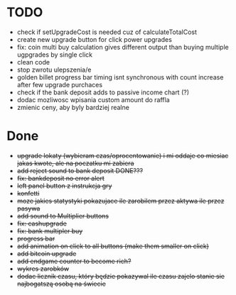 # TODO

- check if setUpgradeCost is needed cuz of calculateTotalCost
- create new upgrade button for click power upgrades
- fix: coin multi buy calculation gives different output than buying multiple ugpgrades by single click
- clean code
- stop zwrotu ulepszenia/e
- golden billet progress bar timing isnt synchronous with count increase after few upgrade purchaces
- check if the bank deposit adds to passive income chart (?)
- dodac mozliwosc wpisania custom amount do raffla
- zmienic ceny, aby byly bardziej realne

# Done

- ~~upgrade lokaty (wybieram czas/oprocentowanie) i mi oddaje co miesiac jakas kwote, ale na poczatku mi zabiera~~
- ~~add reject sound to bank deposit DONE???~~
- ~~fix: bankdeposit no error alert~~
- ~~left panel button z instrukcja gry~~
- ~~konfetti~~
- ~~moze jakies statystyki pokazujace ile zarobilem przez aktywa ile przez pasywa~~
- ~~add sound to Multiplier buttons~~
- ~~fix: cashupgrade~~
- ~~fix: bank multipler buy~~
- ~~progress bar~~
- ~~add animation on click to all buttons (make them smaller on click)~~
- ~~add bitcoin upgrade~~
- ~~add endgame counter to become rich?~~
- ~~wykres zarobków~~
- ~~dodac licznik czasu, który będzie pokazywal ile czasu zajelo stanie sie najbogatszą osobą na świecie~~